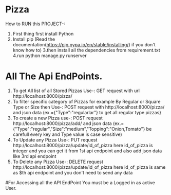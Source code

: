 # Pizza
How to RUN this PROJECT-:
1. First thing first install Python
2. Install pip (Read the documentation(https://pip.pypa.io/en/stable/installing/) if you don't know how to)
3.then install all the dependencies from requirement.txt
4.run python manage.py runserver
# All The Api EndPoints.
1. To get All list of all Stored Pizzas Use-:
  GET request with url http://localhost:8000/pizza/
2. To filter specific category of Pizzas for example By Regular or Square Type or Size then Use-:
  POST request with http://localhost:8000/pizza/ and json data (ex.={"Type":"regularlar"} to get all regular type pizzas}
3. To create a new Pizza use-:
  POST request http://localhost:8000/pizza/add/ and json data (ex.={"Type":"regular","Size":"medium","Topping":"Onion,Tomato"} be carefull  every key and Type value is case sensitive)
4. To Update any Pizza Use-:
  PUT request http://localhost:8000/pizza/update/id_of_pizza here id_of_pizza is integer and you can get it from 1st api endpoint and also add json data like 3rd api endpoint
5. To Delete any Pizza Use-:
  DELETE request http://localhost:8000/pizza/update/id_of_pizza here id_of_pizza is same as $th api endpoint and you don't need to send any data
 
 #For Accessing all the API EndPoint You must be a Logged in as active User.
